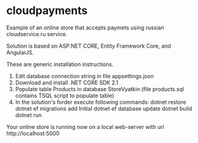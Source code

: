 # cloudpayments
Example of an online store that accepts paymets using russian cloudservice.ru service.

Solution is based on ASP.NET CORE, Entity Framework Core, and AngularJS.

These are generic installation instructions.
1. Edit database connection string in file appsettings.json
2. Download and install .NET CORE SDK 2.1
3. Populate table Products in database StoreVyatkin (file products.sql contains TSQL script to populate table)
4. In the solution's forder execute following commands:
dotnet restore
dotnet ef migrations add Initial
dotnet ef database update
dotnet build
dotnet run

Your online store is running now on a local web-server with url http://localhost:5000
